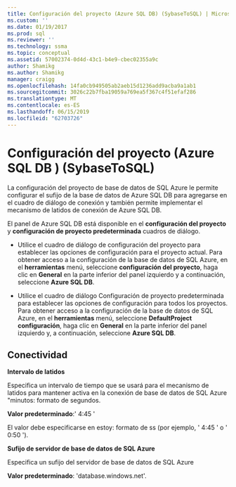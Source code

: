 ```yaml
---
title: Configuración del proyecto (Azure SQL DB) (SybaseToSQL) | Microsoft Docs
ms.custom: ''
ms.date: 01/19/2017
ms.prod: sql
ms.reviewer: ''
ms.technology: ssma
ms.topic: conceptual
ms.assetid: 57002374-0d4d-43c1-b4e9-cbec02355a9c
author: Shamikg
ms.author: Shamikg
manager: craigg
ms.openlocfilehash: 14fa0cb949505ab2aeb15d1236add9acba9a1ab1
ms.sourcegitcommit: 3026c22b7fba19059a769ea5f367c4f51efaf286
ms.translationtype: MT
ms.contentlocale: es-ES
ms.lasthandoff: 06/15/2019
ms.locfileid: "62703726"
---
```

# <a name="project-settings-azure-sql-db--sybasetosql"></a>Configuración del proyecto (Azure SQL DB ) (SybaseToSQL)
La configuración del proyecto de base de datos de SQL Azure le permite configurar el sufijo de la base de datos de Azure SQL DB para agregarse en el cuadro de diálogo de conexión y también permite implementar el mecanismo de latidos de conexión de Azure SQL DB.  
  
El panel de Azure SQL DB está disponible en el **configuración del proyecto** y **configuración de proyecto predeterminada** cuadros de diálogo.  
  
-   Utilice el cuadro de diálogo de configuración del proyecto para establecer las opciones de configuración para el proyecto actual. Para obtener acceso a la configuración de la base de datos de SQL Azure, en el **herramientas** menú, seleccione **configuración del proyecto**, haga clic en **General** en la parte inferior del panel izquierdo y a continuación, seleccione  **Azure SQL DB**.  
  
-   Utilice el cuadro de diálogo Configuración de proyecto predeterminada para establecer las opciones de configuración para todos los proyectos. Para obtener acceso a la configuración de la base de datos de SQL Azure, en el **herramientas** menú, seleccione **DefaultProject configuración**, haga clic en **General** en la parte inferior del panel izquierdo y, a continuación, seleccione **Azure SQL DB**.  
  
## <a name="connectivity"></a>Conectividad  
**Intervalo de latidos**  
  
Especifica un intervalo de tiempo que se usará para el mecanismo de latidos para mantener activa en la conexión de base de datos de SQL Azure "minutos: formato de segundos.  
  
**Valor predeterminado**:' 4:45 '  
  
El valor debe especificarse en estoy: formato de ss (por ejemplo, ' 4:45 ' o ' 0:50 ').  
  
**Sufijo de servidor de base de datos de SQL Azure**  
  
Especifica un sufijo del servidor de base de datos de SQL Azure  
  
**Valor predeterminado**: 'database.windows.net'.  
  
